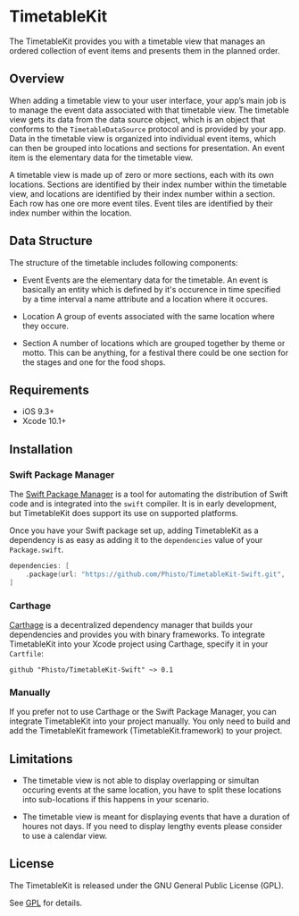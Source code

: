 # TimetableKit

The TimetableKit provides you with a timetable view that manages an ordered collection of event items and presents them in the planned order.

## Overview

When adding a timetable view to your user interface, your app’s main job is to manage the event data associated with that timetable view. The timetable view gets its data from the data source object, which is an object that conforms to the `TimetableDataSource` protocol and is provided by your app. Data in the timetable view is organized into individual event items, which can then be grouped into locations and sections for presentation. An event item is the elementary data for the timetable view.

A timetable view is made up of zero or more sections, each with its own locations. Sections are identified by their index number within the timetable view, and locations are identified by their index number within a section. Each row has one ore more event tiles. Event tiles are identified by their index number within the location.

## Data Structure

The structure of the timetable includes following components:

- Event
    Events are the elementary data for the timetable. An event is basically an entity which is defined by it's occurence in time specified by a time interval a name attribute and a location where it occures.

- Location
    A group of events associated with the same location where they occure.

- Section
    A number of locations which are grouped together by theme or motto. This can be anything, for a festival there could be one section for the stages and one for the food shops.

## Requirements

-  iOS 9.3+
-  Xcode 10.1+

## Installation

### Swift Package Manager

The [Swift Package Manager](https://swift.org/package-manager/) is a tool for automating the distribution of Swift code and is integrated into the `swift` compiler. It is in early development, but TimetableKit does support its use on supported platforms.

Once you have your Swift package set up, adding TimetableKit as a dependency is as easy as adding it to the `dependencies` value of your `Package.swift`.

```swift
dependencies: [
    .package(url: "https://github.com/Phisto/TimetableKit-Swift.git", .upToNextMajor(from: "0.1"))
]
```

### Carthage

[Carthage](https://github.com/Carthage/Carthage) is a decentralized dependency manager that builds your dependencies and provides you with binary frameworks. To integrate TimetableKit into your Xcode project using Carthage, specify it in your `Cartfile`:

```ogdl
github "Phisto/TimetableKit-Swift" ~> 0.1
```

### Manually

If you prefer not to use Carthage or the Swift Package Manager, you can integrate TimetableKit into your project manually.
You only need to build and add the TimetableKit framework (TimetableKit.framework) to your project. 

## Limitations

* The timetable view is not able to display overlapping or simultan occuring events at the same location, you have to split these locations into sub-locations if this happens in your scenario.

* The timetable view is meant for displaying events that have a duration of houres not days. If you need to display lengthy events please consider to use a calendar view.

## License

The TimetableKit is released under the GNU General Public License (GPL). 

See [GPL](http://www.gnu.org/licenses/) for details.
